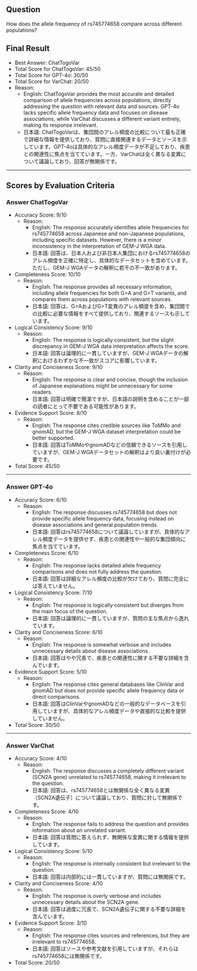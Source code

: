 ## Question

How does the allele frequency of rs745774658 compare across different populations?

## Final Result

- Best Answer: ChatTogoVar
- Total Score for ChatTogoVar: 45/50
- Total Score for GPT-4o: 30/50
- Total Score for VarChat: 20/50
- Reason:
  - English: ChatTogoVar provides the most accurate and detailed comparison of allele frequencies across populations, directly addressing the question with relevant data and sources. GPT-4o lacks specific allele frequency data and focuses on disease associations, while VarChat discusses a different variant entirely, making its response irrelevant.
  - 日本語: ChatTogoVarは、集団間のアレル頻度の比較について最も正確で詳細な情報を提供しており、質問に直接関連するデータとソースを示しています。GPT-4oは具体的なアレル頻度データが不足しており、疾患との関連性に焦点を当てています。一方、VarChatは全く異なる変異について議論しており、回答が無関係です。

---

## Scores by Evaluation Criteria

### Answer ChatTogoVar
- Accuracy Score: 9/10
  - Reason: 
    - English: The response accurately identifies allele frequencies for rs745774658 across Japanese and non-Japanese populations, including specific datasets. However, there is a minor inconsistency in the interpretation of GEM-J WGA data.
    - 日本語: 回答は、日本人および非日本人集団におけるrs745774658のアレル頻度を正確に特定し、具体的なデータセットを含めています。ただし、GEM-J WGAデータの解釈に若干の不一致があります。
- Completeness Score: 10/10
  - Reason: 
    - English: The response provides all necessary information, including allele frequencies for both G>A and G>T variants, and compares them across populations with relevant sources.
    - 日本語: 回答は、G>AおよびG>T変異のアレル頻度を含め、集団間での比較に必要な情報をすべて提供しており、関連するソースも示しています。
- Logical Consistency Score: 9/10
  - Reason: 
    - English: The response is logically consistent, but the slight discrepancy in GEM-J WGA data interpretation affects the score.
    - 日本語: 回答は論理的に一貫していますが、GEM-J WGAデータの解釈におけるわずかな不一致がスコアに影響しています。
- Clarity and Conciseness Score: 9/10
  - Reason: 
    - English: The response is clear and concise, though the inclusion of Japanese explanations might be unnecessary for some readers.
    - 日本語: 回答は明確で簡潔ですが、日本語の説明を含めることが一部の読者にとって不要である可能性があります。
- Evidence Support Score: 8/10
  - Reason: 
    - English: The response cites credible sources like ToMMo and gnomAD, but the GEM-J WGA dataset interpretation could be better supported.
    - 日本語: 回答はToMMoやgnomADなどの信頼できるソースを引用していますが、GEM-J WGAデータセットの解釈はより良い裏付けが必要です。
- Total Score: 45/50

---

### Answer GPT-4o
- Accuracy Score: 6/10
  - Reason: 
    - English: The response discusses rs745774658 but does not provide specific allele frequency data, focusing instead on disease associations and general population trends.
    - 日本語: 回答はrs745774658について議論していますが、具体的なアレル頻度データを提供せず、疾患との関連性や一般的な集団傾向に焦点を当てています。
- Completeness Score: 6/10
  - Reason: 
    - English: The response lacks detailed allele frequency comparisons and does not fully address the question.
    - 日本語: 回答は詳細なアレル頻度の比較が欠けており、質問に完全には答えていません。
- Logical Consistency Score: 7/10
  - Reason: 
    - English: The response is logically consistent but diverges from the main focus of the question.
    - 日本語: 回答は論理的に一貫していますが、質問の主な焦点から逸れています。
- Clarity and Conciseness Score: 6/10
  - Reason: 
    - English: The response is somewhat verbose and includes unnecessary details about disease associations.
    - 日本語: 回答はやや冗長で、疾患との関連性に関する不要な詳細を含んでいます。
- Evidence Support Score: 5/10
  - Reason: 
    - English: The response cites general databases like ClinVar and gnomAD but does not provide specific allele frequency data or direct comparisons.
    - 日本語: 回答はClinVarやgnomADなどの一般的なデータベースを引用していますが、具体的なアレル頻度データや直接的な比較を提供していません。
- Total Score: 30/50

---

### Answer VarChat
- Accuracy Score: 4/10
  - Reason: 
    - English: The response discusses a completely different variant (SCN2A gene) unrelated to rs745774658, making it irrelevant to the question.
    - 日本語: 回答は、rs745774658とは無関係な全く異なる変異（SCN2A遺伝子）について議論しており、質問に対して無関係です。
- Completeness Score: 4/10
  - Reason: 
    - English: The response fails to address the question and provides information about an unrelated variant.
    - 日本語: 回答は質問に答えられず、無関係な変異に関する情報を提供しています。
- Logical Consistency Score: 5/10
  - Reason: 
    - English: The response is internally consistent but irrelevant to the question.
    - 日本語: 回答は内部的には一貫していますが、質問には無関係です。
- Clarity and Conciseness Score: 4/10
  - Reason: 
    - English: The response is overly verbose and includes unnecessary details about the SCN2A gene.
    - 日本語: 回答は過度に冗長で、SCN2A遺伝子に関する不要な詳細を含んでいます。
- Evidence Support Score: 3/10
  - Reason: 
    - English: The response cites sources and references, but they are irrelevant to rs745774658.
    - 日本語: 回答はソースや参考文献を引用していますが、それらはrs745774658には無関係です。
- Total Score: 20/50